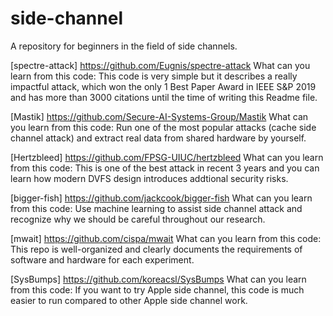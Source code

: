 # side-channel
A repository for beginners in the field of side channels.

[spectre-attack] https://github.com/Eugnis/spectre-attack
What can you learn from this code: This code is very simple but it describes a really impactful attack, which won the only 1 Best Paper Award in IEEE S&P 2019 and has more than 3000 citations until the time of writing this Readme file.

[Mastik] https://github.com/Secure-AI-Systems-Group/Mastik
What can you learn from this code: Run one of the most popular attacks (cache side channel attack) and extract real data from shared hardware by yourself.

[Hertzbleed] https://github.com/FPSG-UIUC/hertzbleed
What can you learn from this code: This is one of the best attack in recent 3 years and you can learn how modern DVFS design introduces addtional security risks.

[bigger-fish] https://github.com/jackcook/bigger-fish
What can you learn from this code: Use machine learning to assist side channel attack and recognize why we should be careful throughout our research.

[mwait] https://github.com/cispa/mwait
What can you learn from this code: This repo is well-organized and clearly documents the requirements of software and hardware for each experiment.

[SysBumps] https://github.com/koreacsl/SysBumps
What can you learn from this code: If you want to try Apple side channel, this code is much easier to run compared to other Apple side channel work.
